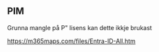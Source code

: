 ## PIM


Grunna mangle på P" lisens kan dette ikkje brukast

https://m365maps.com/files/Entra-ID-All.htm
